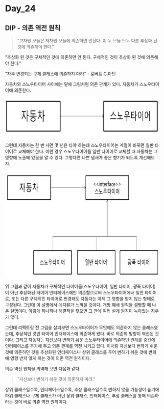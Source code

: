 # Day_24

## DIP - 의존 역전 원칙

> "고차원 모듈은 저차원 모듈에 의존하면 안된다. 이 두 모듈 모두 다른 추상화 된 것에 의존해야 한다."

"추상화 된 것은 구체적인 것에 의존하면 안 된다. 구체적인 것이 추상화 된 것에 의존해야 한다."

"자주 변경되는 구체 클래스에 의존하지 마라" - 로버트 C.마틴
> 

자동차와 스노우타이어 사이에는 밑에 그림처럼 의존 관계가  있다. 자동차가 스노우타이어에 의존한다.

<img src="/static/5-16.png" width="767px" height="128px"></img>

그런데 자동차는 한 번 사면 몇 년은 타야 하는데 스노우타이어는 계절이 바뀌면 일반 타이어로 교체해야 한다. 이런 경우 스노우타이어를 일반 타이어로 교체할 때 자동차는 그 영향에 노출돼 있음을 알 수 있다. 그렇다면 나쁜 냄새가 좋은 향기가 되도록 개선해보자.

<img src="/static/5-17.PNG" width="513px" height="349px"></img>

위 그림과 같이 자동차가 구체적인 타이어들(스노우타이어, 일반 타이어, 광폭 타이어)이 아닌 추상화된 타이어 인터페이스에만 의존함으로써 스노우타이어에서 일반 타이어로, 또는 다른 구체적인 타이어로 변경돼도 자동차는 이제 그 영향을 받지 않는 형태로 구성된다. 그런데 이 설명에서 데자뷰가 느껴질 것이다. 개방 폐쇄 원칙을 설명할 때 나온 설명이다. 이렇게 하나하나 해결책을 찾으면 그 안에 여러 설계 원칙이 녹아있는 경우가 많다. 

그런데 리펙토링 전 그림을 살펴보면 스노우타이어가 무엇에도 의존하지 않는 클래스였는데, 추상적인 것인 타이어 인터페이스에 의존하게 됐다. 바로 의존의 방향이 역전된 것이다. 그리고 자동차는 자신보다 변하기 쉬운 스노우타이어에 의존하던 관계를 중간에 인터페이스를 추가해 두고 의존 관계를 역전 시키고 있다. 이처럼 자신보다 변하기 쉬운 것에 의존하던 것을 추상화된 인터페이스나 상위 클래스를 두어 변하기 쉬운 것에 변화에 영향 받지 않게 하는 것이 의존 역전 원칙이다.

의존 역전 원칙을 의역해 보면 다음과 같다.

> "자신보다 변하기 쉬운 것에 의존하지 마라."
> 

 상위 클래스일수록, 인터페이스일수록, 추상 클래스일수록 변하지 않을 가능성이 높기에 하위 클래스나 구체 클래스가 아닌 상위 클래스, 인터페이스, 추상 클래스를 통해 의존하라는 것이 바로 의존 역전 원칙이다.
